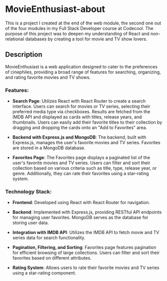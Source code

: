 # MovieEnthusiast-about


This is a project I created at the end of the web module, the second one out of the four modules in my Full Stack Developer course at Codecool. The purpose of this project was to deepen my understanding of React and non-relational databases by creating a tool for movie and TV show lovers.

## Description

MovieEnthusiast is a web application designed to cater to the preferences of cinephiles, providing a broad range of features for searching, organizing, and rating favorite movies and TV shows.

### Features:

- **Search Page**: Utilizes React with React Router to create a search interface. Users can search for movies or TV series, selecting their preferred media type via checkboxes. Results are fetched from the IMDB API and displayed as cards with titles, release years, and thumbnails. Users can easily add their favorite titles to their collection by dragging and dropping the cards onto an "Add to Favorites" area.

- **Backend with Express.js and MongoDB**: The backend, built with Express.js, manages the user's favorite movies and TV series. Favorites are stored in a MongoDB database.

- **Favorites Page**: The Favorites page displays a paginated list of the user's favorite movies and TV series. Users can filter and sort their collection based on various criteria such as title, type, release year, or genre. Additionally, they can rate their favorites using a star-rating system.

### Technology Stack:

- **Frontend**: Developed using React with React Router for navigation.

- **Backend**: Implemented with Express.js, providing RESTful API endpoints for managing user favorites. MongoDB serves as the database for storing user data.

- **Integration with IMDB API**: Utilizes the IMDB API to fetch movie and TV series data for search functionality.

- **Pagination, Filtering, and Sorting**: Favorites page features pagination for efficient browsing of large collections. Users can filter and sort their favorites based on different attributes.

- **Rating System**: Allows users to rate their favorite movies and TV series using a star-rating component.


